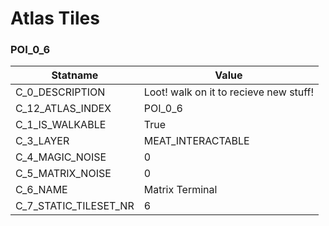 

# Atlas Tiles





### POI_0_6
| Statname | Value | 
|  --  |  --  | 
| C_0_DESCRIPTION | Loot! walk on it to recieve new stuff! | 
| C_12_ATLAS_INDEX | POI_0_6 | 
| C_1_IS_WALKABLE | True | 
| C_3_LAYER | MEAT_INTERACTABLE | 
| C_4_MAGIC_NOISE | 0 | 
| C_5_MATRIX_NOISE | 0 | 
| C_6_NAME | Matrix Terminal | 
| C_7_STATIC_TILESET_NR | 6 | 

